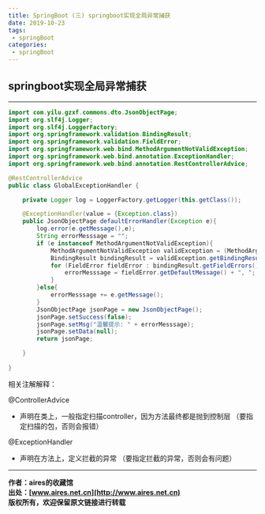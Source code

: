 ```yaml
---
title: SpringBoot (三) springboot实现全局异常捕获
date: 2019-10-23
tags:
 - springBoot
categories: 
 - springBoot
---
```


## springboot实现全局异常捕获

---

```java
import com.yilu.gzxf.commons.dto.JsonObjectPage;
import org.slf4j.Logger;
import org.slf4j.LoggerFactory;
import org.springframework.validation.BindingResult;
import org.springframework.validation.FieldError;
import org.springframework.web.bind.MethodArgumentNotValidException;
import org.springframework.web.bind.annotation.ExceptionHandler;
import org.springframework.web.bind.annotation.RestControllerAdvice;

@RestControllerAdvice
public class GlobalExceptionHandler {

    private Logger log = LoggerFactory.getLogger(this.getClass());

    @ExceptionHandler(value = {Exception.class})
    public JsonObjectPage defaultErrorHandler(Exception e){
        log.error(e.getMessage(),e);
        String errorMesssage = "";
        if (e instanceof MethodArgumentNotValidException){
            MethodArgumentNotValidException validException = (MethodArgumentNotValidException) e;
            BindingResult bindingResult = validException.getBindingResult();
            for (FieldError fieldError : bindingResult.getFieldErrors()) {
                errorMesssage = fieldError.getDefaultMessage() + ", ";
            }
        }else{
            errorMesssage += e.getMessage();
        }
        JsonObjectPage jsonPage = new JsonObjectPage();
        jsonPage.setSuccess(false);
        jsonPage.setMsg("温馨提示: " + errorMesssage);
        jsonPage.setData(null);
        return jsonPage;

    }
    
}
```
相关注解解释：

@ControllerAdvice    
- 声明在类上，一般指定扫描controller，因为方法最终都是抛到控制层 （要指定扫描的包，否则会报错）

@ExceptionHandler		
- 声明在方法上，定义拦截的异常 （要指定拦截的异常，否则会有问题）

---

**作者：aires的收藏馆**  
**出处：[www.aires.net.cn](http://www.aires.net.cn)**   
**版权所有，欢迎保留原文链接进行转载** 

